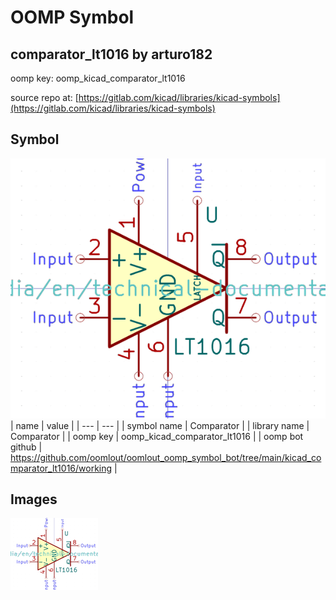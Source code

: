 # OOMP Symbol  
## comparator_lt1016  by arturo182  
  
oomp key: oomp_kicad_comparator_lt1016  
  
source repo at: [https://gitlab.com/kicad/libraries/kicad-symbols](https://gitlab.com/kicad/libraries/kicad-symbols)  
## Symbol  
  
[![working.png](working_600.png)](working.png)  
| name | value | 
| --- | --- | 
| symbol name | Comparator | 
| library name | Comparator | 
| oomp key | oomp_kicad_comparator_lt1016 | 
| oomp bot github | https://github.com/oomlout/oomlout_oomp_symbol_bot/tree/main/kicad_comparator_lt1016/working | 
## Images  
  
[![working.png](working_140.png)](working.png)  
